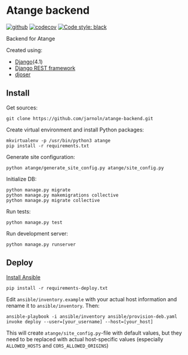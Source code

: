 # Atange backend

[![github](https://github.com/jarnoln/atange-backend/actions/workflows/django.yml/badge.svg)](https://github.com/jarnoln/atange-backend/actions/workflows/django.yml)
[![codecov](https://codecov.io/gh/jarnoln/atange-backend/branch/main/graph/badge.svg)](https://codecov.io/gh/jarnoln/atange-backend)
[![Code style: black](https://img.shields.io/badge/code%20style-black-000000.svg)](https://github.com/psf/black)

Backend for Atange

Created using:
* [Django](https://www.djangoproject.com/)(4.1)
* [Django REST framework](https://www.django-rest-framework.org/)
* [djoser](https://djoser.readthedocs.io)


Install
-------

Get sources:

    git clone https://github.com/jarnoln/atange-backend.git

Create virtual environment and install Python packages:

    mkvirtualenv -p /usr/bin/python3 atange
    pip install -r requirements.txt

Generate site configuration:

    python atange/generate_site_config.py atange/site_config.py

Initialize DB:

    python manage.py migrate
    python manage.py makemigrations collective
    python manage.py migrate collective

Run tests:

    python manage.py test

Run development server:

    python manage.py runserver



Deploy
------

[Install Ansible](https://docs.ansible.com/ansible/latest/installation_guide/intro_installation.html)

    pip install -r requirements-deploy.txt

Edit `ansible/inventory.example`  with your actual host information and rename it to `ansible/inventory`. Then:

    ansible-playbook -i ansible/inventory ansible/provision-deb.yaml
    invoke deploy --user=[your_username] --host=[your_host]

This will create `atange/site_config.py`-file with default values, but they need to be replaced with
actual host-specific values (especially `ALLOWED_HOSTS` and `CORS_ALLOWED_ORIGINS`)
